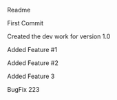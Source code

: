 Readme

First Commit

Created the dev work for version 1.0

Added Feature #1

Added Feature #2

Added Feature 3

BugFix 223
